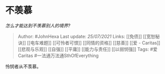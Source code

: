 # 不羡慕
*怎么才能达到不羡慕别人的境界?*

> Author: #JohnHexa 
Last update: *25/07/2021* 
Links: [[免债]] [[宽恕秘诀]] [[电车难题]] [[可怜者可恨]] [[同情的资格]] [[慈善]] [[爱 - Caritas]] [[悲观与乐观]] [[自强]] [[平庸]] [[能力与责任]] [[以弱悯强]]
Tags: #爱Caritas #一法通万法通SthOfEverything 

怜悯者从不羡慕。